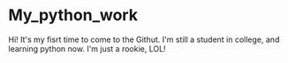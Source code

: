 # My_python_work
Hi! It's my fisrt time to come to the Githut.
I'm still a student in college, and learning python now.
I'm just a rookie, LOL!
